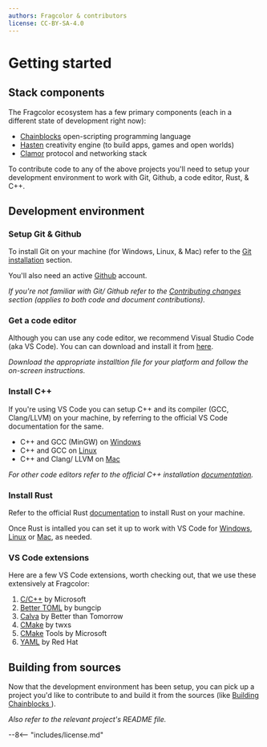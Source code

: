 ```yaml
---
authors: Fragcolor & contributors
license: CC-BY-SA-4.0
---
```


# Getting started

## Stack components
The Fragcolor ecosystem has a few primary components (each in a different state of development right now):

- [Chainblocks](https://github.com/fragcolor-xyz/chainblocks) open-scripting programming language
- [Hasten](https://github.com/fragcolor-xyz/hasten) creativity engine (to build apps, games and open worlds)
- [Clamor](https://github.com/fragcolor-xyz/clamor) protocol and networking stack

To contribute code to any of the above projects you'll need to setup your development environment to work with Git, Github, a code editor, Rust, & C++.

## Development environment

### Setup Git & Github
To install Git on your machine (for Windows, Linux, & Mac) refer to the [Git installation](https://docs.fragcolor.xyz/contribute/docs/installation/#git) section.

You'll also need an active [Github](https://github.com/) account.

*If you're not familiar with Git/ Github refer to the [Contributing changes](https://docs.fragcolor.xyz/contribute/docs/making-changes/) section (applies to both code and document contributions).*

### Get a code editor
Although you can use any code editor, we recommend Visual Studio Code (aka VS Code). You can can download and install it from [here](https://code.visualstudio.com/download).

*Download the appropriate installtion file for your platform and follow the on-screen instructions.*

### Install C++

If you're using VS Code you can setup C++ and its compiler (GCC, Clang/LLVM) on your machine, by referring to the official VS Code documentation for the same.

- C++ and GCC (MinGW) on [Windows](https://code.visualstudio.com/docs/cpp/config-mingw)
- C++ and GCC on [Linux](https://code.visualstudio.com/docs/cpp/config-linux)
- C++ and Clang/ LLVM on [Mac](https://code.visualstudio.com/docs/cpp/config-clang-mac)
  
*For other code editors refer to the official C++ installation [documentation](https://isocpp.org/get-started).*

### Install Rust

Refer to the official Rust [documentation](https://www.rust-lang.org/tools/install) to install Rust on your machine.

Once Rust is intalled you can set it up to work with VS Code for [Windows](https://docs.microsoft.com/en-us/windows/dev-environment/rust/setup#install-rust), [Linux](https://www.nayab.xyz/rust/rust-010-setting-up-rust-vscode-linux) or [Mac](https://levelup.gitconnected.com/rust-with-visual-studio-code-46404befed8), as needed.

### VS Code extensions

Here are a few VS Code extensions, worth checking out, that we use these extensively at Fragcolor:

1. [C/C++](https://marketplace.visualstudio.com/items?itemName=ms-vscode.cpptools) by Microsoft
2. [Better TOML](https://marketplace.visualstudio.com/items?itemName=bungcip.better-toml) by bungcip
3. [Calva](https://marketplace.visualstudio.com/items?itemName=betterthantomorrow.calva) by Better than Tomorrow
4. [CMake](https://marketplace.visualstudio.com/items?itemName=twxs.cmake) by twxs
5. [CMake](https://marketplace.visualstudio.com/items?itemName=ms-vscode.cmake-tools) Tools by Microsoft
6. [YAML](https://marketplace.visualstudio.com/items?itemName=redhat.vscode-yaml) by Red Hat

## Building from sources

Now that the development environment has been setup, you can pick up a project you'd like to contribute to and build it from the sources (like [Building Chainblocks ](https://docs.fragcolor.xyz/contribute/code/building-chainblocks/)).

*Also refer to the relevant project's README file.*


--8<-- "includes/license.md"
